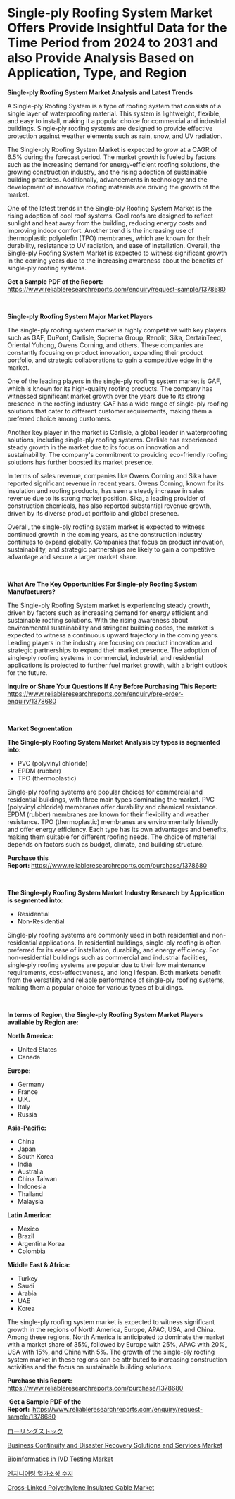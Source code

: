 <p><h1>Single-ply Roofing System Market Offers Provide Insightful Data for the Time Period from 2024 to 2031 and also Provide Analysis Based on Application, Type, and Region</h1></p><p><strong>Single-ply Roofing System Market Analysis and Latest Trends</strong></p>
<p><p>A Single-ply Roofing System is a type of roofing system that consists of a single layer of waterproofing material. This system is lightweight, flexible, and easy to install, making it a popular choice for commercial and industrial buildings. Single-ply roofing systems are designed to provide effective protection against weather elements such as rain, snow, and UV radiation.</p><p>The Single-ply Roofing System Market is expected to grow at a CAGR of 6.5% during the forecast period. The market growth is fueled by factors such as the increasing demand for energy-efficient roofing solutions, the growing construction industry, and the rising adoption of sustainable building practices. Additionally, advancements in technology and the development of innovative roofing materials are driving the growth of the market.</p><p>One of the latest trends in the Single-ply Roofing System Market is the rising adoption of cool roof systems. Cool roofs are designed to reflect sunlight and heat away from the building, reducing energy costs and improving indoor comfort. Another trend is the increasing use of thermoplastic polyolefin (TPO) membranes, which are known for their durability, resistance to UV radiation, and ease of installation. Overall, the Single-ply Roofing System Market is expected to witness significant growth in the coming years due to the increasing awareness about the benefits of single-ply roofing systems.</p></p>
<p><strong>Get a Sample PDF of the Report:&nbsp;</strong> <a href="https://www.reliableresearchreports.com/enquiry/request-sample/1378680">https://www.reliableresearchreports.com/enquiry/request-sample/1378680</a></p>
<p>&nbsp;</p>
<p><strong>Single-ply Roofing System Major Market Players</strong></p>
<p><p>The single-ply roofing system market is highly competitive with key players such as GAF, DuPont, Carlisle, Soprema Group, Renolit, Sika, CertainTeed, Oriental Yuhong, Owens Corning, and others. These companies are constantly focusing on product innovation, expanding their product portfolio, and strategic collaborations to gain a competitive edge in the market.</p><p>One of the leading players in the single-ply roofing system market is GAF, which is known for its high-quality roofing products. The company has witnessed significant market growth over the years due to its strong presence in the roofing industry. GAF has a wide range of single-ply roofing solutions that cater to different customer requirements, making them a preferred choice among customers.</p><p>Another key player in the market is Carlisle, a global leader in waterproofing solutions, including single-ply roofing systems. Carlisle has experienced steady growth in the market due to its focus on innovation and sustainability. The company's commitment to providing eco-friendly roofing solutions has further boosted its market presence.</p><p>In terms of sales revenue, companies like Owens Corning and Sika have reported significant revenue in recent years. Owens Corning, known for its insulation and roofing products, has seen a steady increase in sales revenue due to its strong market position. Sika, a leading provider of construction chemicals, has also reported substantial revenue growth, driven by its diverse product portfolio and global presence.</p><p>Overall, the single-ply roofing system market is expected to witness continued growth in the coming years, as the construction industry continues to expand globally. Companies that focus on product innovation, sustainability, and strategic partnerships are likely to gain a competitive advantage and secure a larger market share.</p></p>
<p>&nbsp;</p>
<p><strong>What Are The Key Opportunities For Single-ply Roofing System Manufacturers?</strong></p>
<p><p>The Single-ply Roofing System market is experiencing steady growth, driven by factors such as increasing demand for energy efficient and sustainable roofing solutions. With the rising awareness about environmental sustainability and stringent building codes, the market is expected to witness a continuous upward trajectory in the coming years. Leading players in the industry are focusing on product innovation and strategic partnerships to expand their market presence. The adoption of single-ply roofing systems in commercial, industrial, and residential applications is projected to further fuel market growth, with a bright outlook for the future.</p></p>
<p><strong>Inquire or Share Your Questions If Any Before Purchasing This Report:</strong> <a href="https://www.reliableresearchreports.com/enquiry/pre-order-enquiry/1378680">https://www.reliableresearchreports.com/enquiry/pre-order-enquiry/1378680</a></p>
<p>&nbsp;</p>
<p><strong>Market Segmentation</strong></p>
<p><strong>The Single-ply Roofing System Market Analysis by types is segmented into:</strong></p>
<p><ul><li>PVC (polyvinyl chloride)</li><li>EPDM (rubber)</li><li>TPO (thermoplastic)</li></ul></p>
<p><p>Single-ply roofing systems are popular choices for commercial and residential buildings, with three main types dominating the market. PVC (polyvinyl chloride) membranes offer durability and chemical resistance. EPDM (rubber) membranes are known for their flexibility and weather resistance. TPO (thermoplastic) membranes are environmentally friendly and offer energy efficiency. Each type has its own advantages and benefits, making them suitable for different roofing needs. The choice of material depends on factors such as budget, climate, and building structure.</p></p>
<p><strong>Purchase this Report:&nbsp;</strong><a href="https://www.reliableresearchreports.com/purchase/1378680">https://www.reliableresearchreports.com/purchase/1378680</a></p>
<p>&nbsp;</p>
<p><strong>The Single-ply Roofing System Market Industry Research by Application is segmented into:</strong></p>
<p><ul><li>Residential</li><li>Non-Residential</li></ul></p>
<p><p>Single-ply roofing systems are commonly used in both residential and non-residential applications. In residential buildings, single-ply roofing is often preferred for its ease of installation, durability, and energy efficiency. For non-residential buildings such as commercial and industrial facilities, single-ply roofing systems are popular due to their low maintenance requirements, cost-effectiveness, and long lifespan. Both markets benefit from the versatility and reliable performance of single-ply roofing systems, making them a popular choice for various types of buildings.</p></p>
<p>&nbsp;</p>
<p><strong>In terms of Region, the Single-ply Roofing System Market Players available by Region are:</strong></p>
<p>
    <p> <strong> North America: </strong>
        <ul>
            <li>United States</li>
            <li>Canada</li>
        </ul>
        </p> 
    <p> <strong> Europe: </strong>
        <ul>
            <li>Germany</li>
            <li>France</li>
            <li>U.K.</li>
            <li>Italy</li>
            <li>Russia</li>
        </ul>
        </p> 
    <p> <strong> Asia-Pacific: </strong>
        <ul>
            <li>China</li>
            <li>Japan</li>
            <li>South Korea</li>
            <li>India</li>
            <li>Australia</li>
            <li>China Taiwan</li>
            <li>Indonesia</li>
            <li>Thailand</li>
            <li>Malaysia</li>
        </ul>
        </p> 
    <p> <strong> Latin America: </strong>
        <ul>
            <li>Mexico</li>
            <li>Brazil</li>
            <li>Argentina Korea</li>
            <li>Colombia</li>
        </ul>
        </p> 
    <p> <strong> Middle East & Africa: </strong>
        <ul>
            <li>Turkey</li>
            <li>Saudi</li>
            <li>Arabia</li>
            <li>UAE</li>
            <li>Korea</li>
        </ul>
    </p>
    </p>
<p><p>The single-ply roofing system market is expected to witness significant growth in the regions of North America, Europe, APAC, USA, and China. Among these regions, North America is anticipated to dominate the market with a market share of 35%, followed by Europe with 25%, APAC with 20%, USA with 15%, and China with 5%. The growth of the single-ply roofing system market in these regions can be attributed to increasing construction activities and the focus on sustainable building solutions.</p></p>
<p><strong>Purchase this Report: </strong><a href="https://www.reliableresearchreports.com/purchase/1378680">https://www.reliableresearchreports.com/purchase/1378680</a></p>
<p>&nbsp;<strong>Get a Sample PDF of the Report:&nbsp;&nbsp;</strong><a href="https://www.reliableresearchreports.com/enquiry/request-sample/1378680">https://www.reliableresearchreports.com/enquiry/request-sample/1378680</a></p>
<p><strong></strong></p>
<p><p><a href="https://github.com/hwbcz413288296/Market-Research-Report-List-1/blob/main/9981231194719.md">ローリングストック</a></p><p><a href="https://issuu.com/reportprime-2/docs/business-continuity-and-disaster-recovery-solution">Business Continuity and Disaster Recovery Solutions and Services Market</a></p><p><a href="https://issuu.com/reportprime-2/docs/bioinformatics-in-ivd-testing-market-size-2030.ppt">Bioinformatics in IVD Testing Market</a></p><p><a href="https://github.com/fredrickeglers/Market-Research-Report-List-1/blob/main/3882003194441.md">엔지니어링 열가소성 수지</a></p><p><a href="https://github.com/derrinmiltonellis35gcl/Market-Research-Report-List-1/blob/main/cross-linked-polyethylene-insulated-cable-market.md">Cross-Linked Polyethylene Insulated Cable Market</a></p></p>